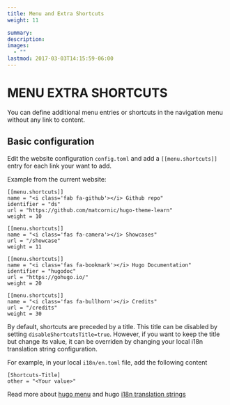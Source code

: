 ```yaml
---
title: Menu and Extra Shortcuts
weight: 11

summary:
description: 
images: 
  - ""
lastmod: 2017-03-03T14:15:59-06:00
---
```


# MENU EXTRA SHORTCUTS

You can define additional menu entries or shortcuts in the navigation menu without any link to content.

## Basic configuration

Edit the website configuration `config.toml` and add a `[[menu.shortcuts]]` entry for each link your want to add.

Example from the current website:

```
[[menu.shortcuts]] 
name = "<i class='fab fa-github'></i> Github repo"
identifier = "ds"
url = "https://github.com/matcornic/hugo-theme-learn"
weight = 10

[[menu.shortcuts]]
name = "<i class='fas fa-camera'></i> Showcases"
url = "/showcase"
weight = 11

[[menu.shortcuts]]
name = "<i class='fas fa-bookmark'></i> Hugo Documentation"
identifier = "hugodoc"
url = "https://gohugo.io/"
weight = 20

[[menu.shortcuts]]
name = "<i class='fas fa-bullhorn'></i> Credits"
url = "/credits"
weight = 30
```

By default, shortcuts are preceded by a title. This title can be disabled by setting `disableShortcutsTitle=true`. However, if you want to keep the title but change its value, it can be overriden by changing your local i18n translation string configuration.

For example, in your local `i18n/en.toml` file, add the following content

```
[Shortcuts-Title]
other = "<Your value>"
```
Read more about [hugo menu](https://gohugo.io/extras/menus/) and hugo [i18n translation strings](https://gohugo.io/content-management/multilingual/#menus)